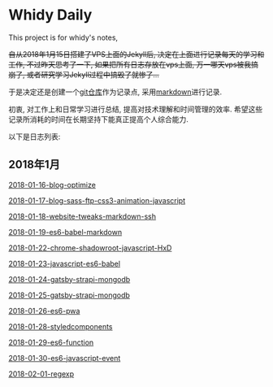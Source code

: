 # Whidy Daily

This project is for whidy's notes,

~~自从2018年1月15日搭建了VPS上面的Jekyll后, 决定在上面进行记录每天的学习和工作, 不过昨天思考了一下, 如果把所有日志存放在vps上面, 万一哪天vps被我搞崩了, 或者研究学习Jekyll过程中搞毁了就惨了...~~

于是决定还是创建一个[git仓库](https://github.com/whidy/daily)作为记录点, 采用[markdown](http://wowubuntu.com/markdown/)进行记录.

初衷, 对工作上和日常学习进行总结, 提高对技术理解和时间管理的效率. 希望这些记录所消耗的时间在长期坚持下能真正提高个人综合能力.

以下是日志列表:

## 2018年1月

[2018-01-16-blog-optimize](https://github.com/whidy/daily/blob/master/posts/2018-01-16-blog-optimize.md)

[2018-01-17-blog-sass-ftp-css3-animation-javascript](https://github.com/whidy/daily/blob/master/posts/2018-01-17-ftp-css-js.md)

[2018-01-18-website-tweaks-markdown-ssh](https://github.com/whidy/daily/blob/master/posts/2018-01-18-website-tweaks-markdown-ssh.md)

[2018-01-19-es6-babel-markdown](https://github.com/whidy/daily/blob/master/posts/2018-01-19-es6-babel-markdown.md)

[2018-01-22-chrome-shadowroot-javascript-HxD](https://github.com/whidy/daily/blob/master/posts/2018-01-22-chrome-history-postcss.md)

[2018-01-23-javascript-es6-babel](https://github.com/whidy/daily/blob/master/posts/2018-01-23-javascript-es6-babel.md)

[2018-01-24-gatsby-strapi-mongodb](https://github.com/whidy/daily/blob/master/posts/2018-01-24-gatsby-strapi-mongodb.md)

[2018-01-25-gatsby-strapi-mongodb](https://github.com/whidy/daily/blob/master/posts/2018-01-25-gatsby-strapi-mongodb.md)

[2018-01-26-es6-pwa](https://github.com/whidy/daily/blob/master/posts/2018-01-26-es6-pwa.md)

[2018-01-28-styledcomponents](https://github.com/whidy/daily/blob/master/posts/2018-01-28-styledcomponents.md)

[2018-01-29-es6-function](https://github.com/whidy/daily/blob/master/posts/2018-01-29-es6-function.md)

[2018-01-30-es6-javascript-event](https://github.com/whidy/daily/blob/master/posts/2018-01-30-es6-javascript-event.md)

[2018-02-01-regexp](https://github.com/whidy/daily/blob/master/posts/2018-02-01-regexp.md)